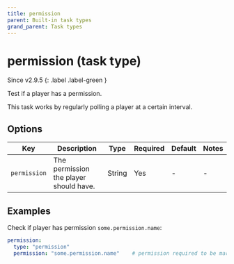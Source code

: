 ```yaml
---
title: permission
parent: Built-in task types
grand_parent: Task types
---
```


# permission (task type)

Since v2.9.5
{: .label .label-green }

Test if a player has a permission.

This task works by regularly polling a player at a certain interval.

## Options

| Key          | Description                            | Type   | Required | Default | Notes |
|--------------|----------------------------------------|--------|----------|---------|-------|
| `permission` | The permission the player should have. | String | Yes      | \-      | \-    |

## Examples

Check if player has permission `some.permission.name`:

``` yaml
permission:
  type: "permission"
  permission: "some.permission.name"    # permission required to be marked as complete
```
